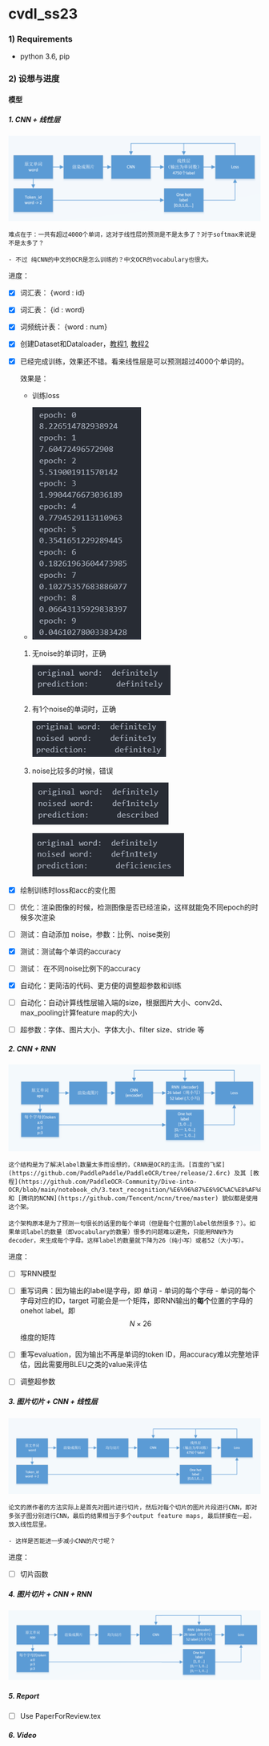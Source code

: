 # cvdl_ss23
### 1) Requirements
 * python 3.6, pip

### 2) 设想与进度

#### 模型

##### 1. CNN + 线性层

![Alt text](doc/CNN_structure.png)

    难点在于：一共有超过4000个单词，这对于线性层的预测是不是太多了？对于softmax来说是不是太多了？

    - 不过 纯CNN的中文的OCR是怎么训练的？中文OCR的vocabulary也很大。

进度：

- [x] 词汇表： \{word : id\}

- [x] 词汇表： \{id : word\}

- [x] 词频统计表： \{word : num\}

- [x] 创建Dataset和Dataloader，[教程1](https://pytorch.org/tutorials/beginner/data_loading_tutorial.html), [教程2](https://pytorch.org/tutorials/beginner/basics/data_tutorial.html)

- [x] 已经完成训练，效果还不错。看来线性层是可以预测超过4000个单词的。

    效果是：

    - 训练loss

    - ![Alt text](doc/example_CNN_1_train_loss.png)

    1. 无noise的单词时，正确

        ![Alt text](doc/example_CNN_1_1.png)


    2. 有1个noise的单词时，正确

        ![Alt text](doc/example_CNN_1_2.png)

    3. noise比较多的时候，错误

        ![Alt text](doc/example_CNN_1_3.png)
        
        ![Alt text](doc/example_CNN_1_4.png)

- [x] 绘制训练时loss和acc的变化图

- [ ] 优化：渲染图像的时候，检测图像是否已经渲染，这样就能免不同epoch的时候多次渲染

- [ ] 测试：自动添加 noise，参数：比例、noise类别

- [x] 测试：测试每个单词的accuracy

- [ ] 测试： 在不同noise比例下的accuracy

- [x] 自动化：更简洁的代码、更方便的调整超参数和训练

- [ ] 自动化：自动计算线性层输入端的size，根据图片大小、conv2d、max_pooling计算feature map的大小

- [ ] 超参数：字体、图片大小、字体大小、filter size、stride 等

##### 2. CNN + RNN

![Alt text](doc/CRNN_structure.png)

    这个结构是为了解决label数量太多而设想的，CRNN是OCR的主流。[百度的飞桨](https://github.com/PaddlePaddle/PaddleOCR/tree/release/2.6rc) 及其 [教程](https://github.com/PaddleOCR-Community/Dive-into-OCR/blob/main/notebook_ch/3.text_recognition/%E6%96%87%E6%9C%AC%E8%AF%86%E5%88%AB%E7%90%86%E8%AE%BA%E9%83%A8%E5%88%86.ipynb)  和 [腾讯的NCNN](https://github.com/Tencent/ncnn/tree/master) 貌似都是使用这个架。

    这个架构原本是为了预测一句很长的话里的每个单词（但是每个位置的label依然很多？）。如果单词label的数量（即vocabulary的数量）很多的问题难以避免，只能用RNN作为decoder，来生成每个字母。这样label的数量就下降为26（纯小写）或者52（大小写）。

进度：

- [ ] 写RNN模型

- [ ] 重写词典：因为输出的label是字母，即 单词 - 单词的每个字母 - 单词的每个字母对应的ID，target 可能会是一个矩阵，即RNN输出的**每个**位置的字母的onehot label。即 $$N \times 26$$ 维度的矩阵

- [ ] 重写evaluation，因为输出不再是单词的token ID，用accuracy难以完整地评估，因此需要用BLEU之类的value来评估

- [ ] 调整超参数



##### 3. 图片切片 + CNN + 线性层

![Alt text](doc/CNN_slice_structure.png)

    论文的原作者的方法实际上是首先对图片进行切片，然后对每个切片的图片片段进行CNN，即对多张子图分别进行CNN，最后的结果相当于多个output feature maps, 最后拼接在一起，放入线性层里。

    - 这样是否能进一步减小CNN的尺寸呢？

进度：

   - [ ] 切片函数


##### 4. 图片切片 + CNN + RNN

![Alt text](doc/CRNN_slice_structure.png)

##### 5. Report
   - [ ] Use PaperForReview.tex

##### 6. Video